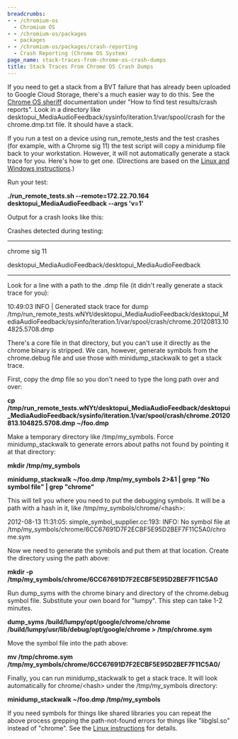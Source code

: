 ```yaml
---
breadcrumbs:
- - /chromium-os
  - Chromium OS
- - /chromium-os/packages
  - packages
- - /chromium-os/packages/crash-reporting
  - Crash Reporting (Chrome OS System)
page_name: stack-traces-from-chrome-os-crash-dumps
title: Stack Traces From Chrome OS Crash Dumps
---
```


If you need to get a stack from a BVT failure that has already been uploaded to
Google Cloud Storage, there's a much easier way to do this. See the [Chrome OS
sheriff](/developers/tree-sheriffs/sheriff-details-chromium-os) documentation
under "How to find test results/crash reports". Look in a directory like
desktopui_MediaAudioFeedback/sysinfo/iteration.1/var/spool/crash for the
chrome.dmp.txt file. It should have a stack.

If you run a test on a device using run_remote_tests and the test crashes (for
example, with a Chrome sig 11) the test script will copy a minidump file back to
your workstation. However, it will not automatically generate a stack trace for
you. Here's how to get one. (Directions are based on the [Linux and Windows
instructions](/developers/decoding-crash-dumps).)

Run your test:

**./run_remote_tests.sh --remote=172.22.70.164 desktopui_MediaAudioFeedback
--args 'v=1'**

Output for a crash looks like this:

Crashes detected during testing:

---------------------------------------------------------------------

chrome sig 11

desktopui_MediaAudioFeedback/desktopui_MediaAudioFeedback

---------------------------------------------------------------------

Look for a line with a path to the .dmp file (it didn't really generate a stack
trace for you):

10:49:03 INFO | Generated stack trace for dump
/tmp/run_remote_tests.wNYt/desktopui_MediaAudioFeedback/desktopui_MediaAudioFeedback/sysinfo/iteration.1/var/spool/crash/chrome.20120813.104825.5708.dmp

There's a core file in that directory, but you can't use it directly as the
chrome binary is stripped. We can, however, generate symbols from the
chrome.debug file and use those with minidump_stackwalk to get a stack trace.

First, copy the dmp file so you don't need to type the long path over and over:

**cp
/tmp/run_remote_tests.wNYt/desktopui_MediaAudioFeedback/desktopui_MediaAudioFeedback/sysinfo/iteration.1/var/spool/crash/chrome.20120813.104825.5708.dmp
~/foo.dmp**

Make a temporary directory like /tmp/my_symbols. Force minidump_stackwalk to
generate errors about paths not found by pointing it at that directory:

**mkdir /tmp/my_symbols**

**minidump_stackwalk ~/foo.dmp /tmp/my_symbols 2&gt;&1 | grep "No symbol file" |
grep "chrome"**

This will tell you where you need to put the debugging symbols. It will be a
path with a hash in it, like /tmp/my_symbols/chrome/&lt;hash&gt;:

2012-08-13 11:31:05: simple_symbol_supplier.cc:193: INFO: No symbol file at
/tmp/my_symbols/chrome/6CC67691D7F2ECBF5E95D2BEF7F11C5A0/chrome.sym

Now we need to generate the symbols and put them at that location. Create the
directory using the path above:

**mkdir -p /tmp/my_symbols/chrome/6CC67691D7F2ECBF5E95D2BEF7F11C5A0**

Run dump_syms with the chrome binary and directory of the chrome.debug symbol
file. Substitute your own board for "lumpy". This step can take 1-2 minutes.

**dump_syms /build/lumpy/opt/google/chrome/chrome
/build/lumpy/usr/lib/debug/opt/google/chrome &gt; /tmp/chrome.sym**

Move the symbol file into the path above:

**mv /tmp/chrome.sym /tmp/my_symbols/chrome/6CC67691D7F2ECBF5E95D2BEF7F11C5A0/**

Finally, you can run minidump_stackwalk to get a stack trace. It will look
automatically for chrome/&lt;hash&gt; under the /tmp/my_symbols directory:

**minidump_stackwalk ~/foo.dmp /tmp/my_symbols**

If you need symbols for things like shared libraries you can repeat the above
process grepping the path-not-found errors for things like "libglsl.so" instead
of "chrome". See the [Linux instructions](/developers/decoding-crash-dumps) for
details.
